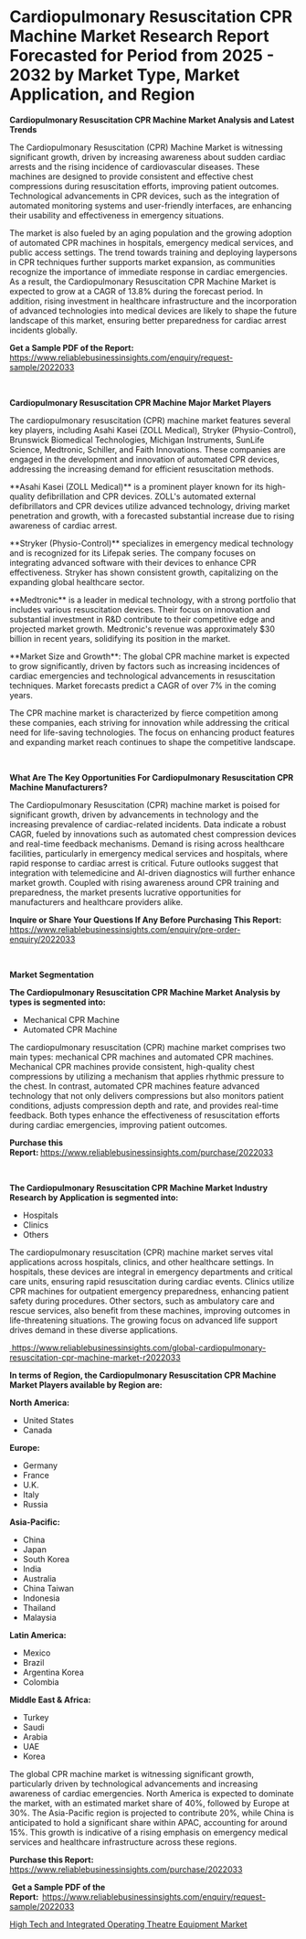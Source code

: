 <p><h1>Cardiopulmonary Resuscitation CPR Machine Market Research Report Forecasted for Period from 2025 -  2032 by Market Type, Market Application, and Region</h1></p><p><strong>Cardiopulmonary Resuscitation CPR Machine Market Analysis and Latest Trends</strong></p>
<p><p>The Cardiopulmonary Resuscitation (CPR) Machine Market is witnessing significant growth, driven by increasing awareness about sudden cardiac arrests and the rising incidence of cardiovascular diseases. These machines are designed to provide consistent and effective chest compressions during resuscitation efforts, improving patient outcomes. Technological advancements in CPR devices, such as the integration of automated monitoring systems and user-friendly interfaces, are enhancing their usability and effectiveness in emergency situations.</p><p>The market is also fueled by an aging population and the growing adoption of automated CPR machines in hospitals, emergency medical services, and public access settings. The trend towards training and deploying laypersons in CPR techniques further supports market expansion, as communities recognize the importance of immediate response in cardiac emergencies. As a result, the Cardiopulmonary Resuscitation CPR Machine Market is expected to grow at a CAGR of 13.8% during the forecast period. In addition, rising investment in healthcare infrastructure and the incorporation of advanced technologies into medical devices are likely to shape the future landscape of this market, ensuring better preparedness for cardiac arrest incidents globally.</p></p>
<p><strong>Get a Sample PDF of the Report:&nbsp;</strong> <a href="https://www.reliablebusinessinsights.com/enquiry/request-sample/2022033?utm_campaign=3100&utm_medium=2&utm_source=Github&utm_content=ia&utm_term=29032025&utm_id=cardiopulmonary-resuscitation-cpr-machine">https://www.reliablebusinessinsights.com/enquiry/request-sample/2022033</a></p>
<p>&nbsp;</p>
<p><strong>Cardiopulmonary Resuscitation CPR Machine Major Market Players</strong></p>
<p><p>The cardiopulmonary resuscitation (CPR) machine market features several key players, including Asahi Kasei (ZOLL Medical), Stryker (Physio-Control), Brunswick Biomedical Technologies, Michigan Instruments, SunLife Science, Medtronic, Schiller, and Faith Innovations. These companies are engaged in the development and innovation of automated CPR devices, addressing the increasing demand for efficient resuscitation methods.</p><p>**Asahi Kasei (ZOLL Medical)** is a prominent player known for its high-quality defibrillation and CPR devices. ZOLL's automated external defibrillators and CPR devices utilize advanced technology, driving market penetration and growth, with a forecasted substantial increase due to rising awareness of cardiac arrest.</p><p>**Stryker (Physio-Control)** specializes in emergency medical technology and is recognized for its Lifepak series. The company focuses on integrating advanced software with their devices to enhance CPR effectiveness. Stryker has shown consistent growth, capitalizing on the expanding global healthcare sector.</p><p>**Medtronic** is a leader in medical technology, with a strong portfolio that includes various resuscitation devices. Their focus on innovation and substantial investment in R&D contribute to their competitive edge and projected market growth. Medtronic's revenue was approximately $30 billion in recent years, solidifying its position in the market.</p><p>**Market Size and Growth**: The global CPR machine market is expected to grow significantly, driven by factors such as increasing incidences of cardiac emergencies and technological advancements in resuscitation techniques. Market forecasts predict a CAGR of over 7% in the coming years.</p><p>The CPR machine market is characterized by fierce competition among these companies, each striving for innovation while addressing the critical need for life-saving technologies. The focus on enhancing product features and expanding market reach continues to shape the competitive landscape.</p></p>
<p>&nbsp;</p>
<p><strong>What Are The Key Opportunities For Cardiopulmonary Resuscitation CPR Machine Manufacturers?</strong></p>
<p><p>The Cardiopulmonary Resuscitation (CPR) machine market is poised for significant growth, driven by advancements in technology and the increasing prevalence of cardiac-related incidents. Data indicate a robust CAGR, fueled by innovations such as automated chest compression devices and real-time feedback mechanisms. Demand is rising across healthcare facilities, particularly in emergency medical services and hospitals, where rapid response to cardiac arrest is critical. Future outlooks suggest that integration with telemedicine and AI-driven diagnostics will further enhance market growth. Coupled with rising awareness around CPR training and preparedness, the market presents lucrative opportunities for manufacturers and healthcare providers alike.</p></p>
<p><strong>Inquire or Share Your Questions If Any Before Purchasing This Report:</strong> <a href="https://www.reliablebusinessinsights.com/enquiry/pre-order-enquiry/2022033?utm_campaign=3100&utm_medium=2&utm_source=Github&utm_content=ia&utm_term=29032025&utm_id=cardiopulmonary-resuscitation-cpr-machine">https://www.reliablebusinessinsights.com/enquiry/pre-order-enquiry/2022033</a></p>
<p>&nbsp;</p>
<p><strong>Market Segmentation</strong></p>
<p><strong>The Cardiopulmonary Resuscitation CPR Machine Market Analysis by types is segmented into:</strong></p>
<p><ul><li>Mechanical CPR Machine</li><li>Automated CPR Machine</li></ul></p>
<p><p>The cardiopulmonary resuscitation (CPR) machine market comprises two main types: mechanical CPR machines and automated CPR machines. Mechanical CPR machines provide consistent, high-quality chest compressions by utilizing a mechanism that applies rhythmic pressure to the chest. In contrast, automated CPR machines feature advanced technology that not only delivers compressions but also monitors patient conditions, adjusts compression depth and rate, and provides real-time feedback. Both types enhance the effectiveness of resuscitation efforts during cardiac emergencies, improving patient outcomes.</p></p>
<p><strong>Purchase this Report:&nbsp;</strong><a href="https://www.reliablebusinessinsights.com/purchase/2022033?utm_campaign=3100&utm_medium=2&utm_source=Github&utm_content=ia&utm_term=29032025&utm_id=cardiopulmonary-resuscitation-cpr-machine">https://www.reliablebusinessinsights.com/purchase/2022033</a></p>
<p>&nbsp;</p>
<p><strong>The Cardiopulmonary Resuscitation CPR Machine Market Industry Research by Application is segmented into:</strong></p>
<p><ul><li>Hospitals</li><li>Clinics</li><li>Others</li></ul></p>
<p><p>The cardiopulmonary resuscitation (CPR) machine market serves vital applications across hospitals, clinics, and other healthcare settings. In hospitals, these devices are integral in emergency departments and critical care units, ensuring rapid resuscitation during cardiac events. Clinics utilize CPR machines for outpatient emergency preparedness, enhancing patient safety during procedures. Other sectors, such as ambulatory care and rescue services, also benefit from these machines, improving outcomes in life-threatening situations. The growing focus on advanced life support drives demand in these diverse applications.</p></p>
<p><a href="https://www.reliablebusinessinsights.com/global-cardiopulmonary-resuscitation-cpr-machine-market-r2022033?utm_campaign=3100&utm_medium=2&utm_source=Github&utm_content=ia&utm_term=29032025&utm_id=cardiopulmonary-resuscitation-cpr-machine">&nbsp;https://www.reliablebusinessinsights.com/global-cardiopulmonary-resuscitation-cpr-machine-market-r2022033</a></p>
<p><strong>In terms of Region, the Cardiopulmonary Resuscitation CPR Machine Market Players available by Region are:</strong></p>
<p>
    <p> <strong> North America: </strong>
        <ul>
            <li>United States</li>
            <li>Canada</li>
        </ul>
        </p> 
    <p> <strong> Europe: </strong>
        <ul>
            <li>Germany</li>
            <li>France</li>
            <li>U.K.</li>
            <li>Italy</li>
            <li>Russia</li>
        </ul>
        </p> 
    <p> <strong> Asia-Pacific: </strong>
        <ul>
            <li>China</li>
            <li>Japan</li>
            <li>South Korea</li>
            <li>India</li>
            <li>Australia</li>
            <li>China Taiwan</li>
            <li>Indonesia</li>
            <li>Thailand</li>
            <li>Malaysia</li>
        </ul>
        </p> 
    <p> <strong> Latin America: </strong>
        <ul>
            <li>Mexico</li>
            <li>Brazil</li>
            <li>Argentina Korea</li>
            <li>Colombia</li>
        </ul>
        </p> 
    <p> <strong> Middle East & Africa: </strong>
        <ul>
            <li>Turkey</li>
            <li>Saudi</li>
            <li>Arabia</li>
            <li>UAE</li>
            <li>Korea</li>
        </ul>
    </p>
    </p>
<p><p>The global CPR machine market is witnessing significant growth, particularly driven by technological advancements and increasing awareness of cardiac emergencies. North America is expected to dominate the market, with an estimated market share of 40%, followed by Europe at 30%. The Asia-Pacific region is projected to contribute 20%, while China is anticipated to hold a significant share within APAC, accounting for around 15%. This growth is indicative of a rising emphasis on emergency medical services and healthcare infrastructure across these regions.</p></p>
<p><strong>Purchase this Report: </strong><a href="https://www.reliablebusinessinsights.com/purchase/2022033?utm_campaign=3100&utm_medium=2&utm_source=Github&utm_content=ia&utm_term=29032025&utm_id=cardiopulmonary-resuscitation-cpr-machine">https://www.reliablebusinessinsights.com/purchase/2022033</a></p>
<p>&nbsp;<strong>Get a Sample PDF of the Report:&nbsp;&nbsp;</strong><a href="https://www.reliablebusinessinsights.com/enquiry/request-sample/2022033?utm_campaign=3100&utm_medium=2&utm_source=Github&utm_content=ia&utm_term=29032025&utm_id=cardiopulmonary-resuscitation-cpr-machine">https://www.reliablebusinessinsights.com/enquiry/request-sample/2022033</a></p>
<p><strong></strong></p>
<p><p><a href="https://github.com/lynlynyusay/Market-Research-Report-List-1/blob/main/high-tech-and-integrated-operating-theatre-equipment-market.md?utm_campaign=3100&utm_medium=2&utm_source=Github&utm_content=ia&utm_term=29032025&utm_id=cardiopulmonary-resuscitation-cpr-machine">High Tech and Integrated Operating Theatre Equipment Market</a></p></p>